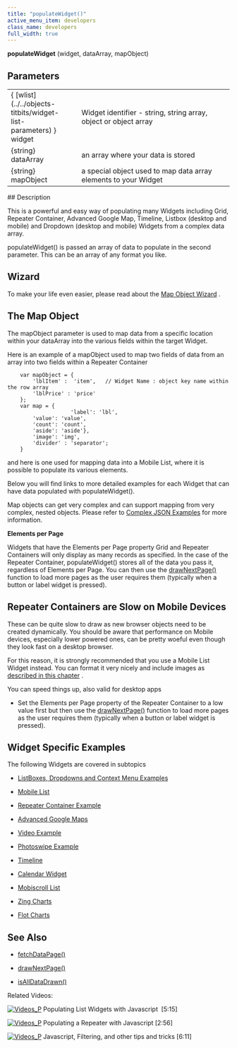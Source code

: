 ```yaml
---
title: "populateWidget()"
active_menu_item: developers
class_name: developers
full_width: true
---
```



**populateWidget** (widget, dataArray, mapObject)

## Parameters

<table>
<tr>
<td width="137">
{ [wlist](../../objects-titbits/widget-list-parameters) } widget

</td>
<td width="20">
</td>
<td width="723">
Widget identifier - string, string array, object or object array

</td>
</tr>
<tr>
<td width="137">
{string} dataArray

</td>
<td width="20">
</td>
<td width="723">
an array where your data is stored

</td>
</tr>
<tr>
<td width="137">
{string} mapObject

</td>
<td width="20">
</td>
<td width="723">
a special object used to map data array elements to your Widget

</td>
</tr>
</table>
## Description

This is a powerful and easy way of populating many Widgets including Grid, Repeater Container, Advanced Google Map, Timeline, Listbox (desktop and mobile) and Dropdown (desktop and mobile) Widgets from a complex data array.

populateWidget() is passed an array of data to populate in the second parameter. This can be an array of any format you like.

## Wizard

To make your life even easier, please read about the [Map Object Wizard](populatewidget/populatewidget-wizard) .

## The Map Object

The mapObject parameter is used to map data from a specific location within your dataArray into the various fields within the target Widget.

Here is an example of a mapObject used to map two fields of data from an array into two fields within a Repeater Container

        var mapObject = {
            'lblItem' :  'item',   // Widget Name : object key name within the row array
            'lblPrice' : 'price'
        };
        var map = {
                        'label': 'lbl',
            'value': 'value',
            'count': 'count',
            'aside': 'aside'},
            'image': 'img',
            'divider' : 'separator';        
        }   
   

and here is one used for mapping data into a Mobile List, where it is possible to populate its various elements.

Below you will find links to more detailed examples for each Widget that can have data populated with populateWidget().

Map objects can get very complex and can support mapping from very complex, nested objects. Please refer to [Complex JSON Examples](populatewidget/complex-json-example) for more information.

**Elements per Page**

Widgets that have the Elements per Page property Grid and Repeater Containers will only display as many records as specified. In the case of the Repeater Container, populateWidget() stores all of the data you pass it, regardless of Elements per Page. You can then use the [drawNextPage()](../../widget-object-functions/repeater-grid/drawnextpage) function to load more pages as the user requires them (typically when a button or label widget is pressed).

## Repeater Containers are Slow on Mobile Devices

These can be quite slow to draw as new browser objects need to be created dynamically. You should be aware that performance on Mobile devices, especially lower powered ones, can be pretty woeful even though they look fast on a desktop browser.

For this reason, it is strongly recommended that you use a Mobile List Widget instead. You can format it very nicely and include images as [described in this chapter](../../../../product-guide/advanced-important-widgets/important-mobile-widgets/mobile-list-widget/) .

You can speed things up, also valid for desktop apps

 - Set the Elements per Page property of the Repeater Container to a low value first but then use the [drawNextPage()](../../widget-object-functions/repeater-grid/drawnextpage) function to load more pages as the user requires them (typically when a button or label widget is pressed).

## Widget Specific Examples

The following Widgets are covered in subtopics

 - [ListBoxes, Dropdowns and Context Menu Examples](populatewidget/listbox--dropdown-example)

 - [Mobile List](populatewidget/mobile-list-example)

 - [Repeater Container Example](populatewidget/repeater-container-example)

 - [Advanced Google Maps](populatewidget/advanced-google-maps-example)

 - [Video Example](populatewidget/audio-video-example)

 - [Photoswipe Example](populatewidget/photoswipe-example)

 - [Timeline](populatewidget/timeline-example)

 - [Calendar Widget](populatewidget/calendar-widget2)

 - [Mobiscroll List](populatewidget/mobiscroll-list2)

 - [Zing Charts](populatewidget/zingcharts)

 - [Flot Charts](populatewidget/flot-charts2)

## See Also

 - [fetchDataPage()](../../data-view-functions/fetchdatapage)

 - [drawNextPage()](../../widget-object-functions/repeater-grid/drawnextpage)

 - [isAllDataDrawn()](../../widget-object-functions/repeater-grid/isalldatadrawn)

Related Videos:

[![Videos\_P](/img/docs/videos_p.png)](http://www.youtube.com/v/q6VXeWOhAxA?autoplay=1&hd=1&fs=1&showsearch=0&rel=0&) Populating List Widgets with Javascript  [5:15]

[![Videos\_P](/img/docs/videos_p.png)](http://www.youtube.com/v/fPPlPcE69yE?autoplay=1&hd=1&fs=1&showsearch=0&rel=0&) Populating a Repeater with Javascript [2:56]

[![Videos\_P](/img/docs/videos_p.png)](http://www.youtube.com/v/rKbMmF7kcXs?autoplay=1&hd=1&fs=1&showsearch=0&rel=0&) Javascript, Filtering, and other tips and tricks [6:11]

